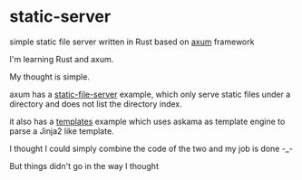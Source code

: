 # static-server
simple static file server written in Rust based on [axum](https://github.com/tokio-rs/axum) framework

I'm learning Rust and axum.

My thought is simple. 

axum has a [static-file-server](https://github.com/tokio-rs/axum/tree/main/examples/static-file-server) example, which only serve static files under a directory and does not list the directory index.

it also has a [templates](https://github.com/tokio-rs/axum/tree/main/examples/templates) example which uses askama as template engine to parse a Jinja2 like template.

I thought I could simply combine the code of the two and my job is done -_- 

But things didn't go in the way I thought
